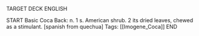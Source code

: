 TARGET DECK
ENGLISH

START
Basic
Coca
Back: n. 1 s. American shrub. 2 its dried leaves, chewed as a stimulant. [spanish from quechua]
Tags: [[Imogene_Coca]]
END
